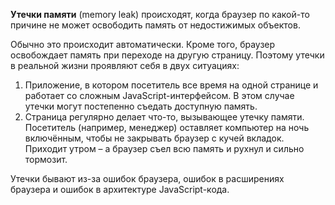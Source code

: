 **Утечки памяти** (memory leak) происходят, когда браузер по какой-то причине не может освободить память от недостижимых объектов.

Обычно это происходит автоматически. Кроме того, браузер освобождает память при переходе на другую страницу. Поэтому утечки в реальной жизни проявляют себя в двух ситуациях:

1.  Приложение, в котором посетитель все время на одной странице и работает со сложным JavaScript-интерфейсом. В этом случае утечки могут постепенно съедать доступную память.
2.  Страница регулярно делает что-то, вызывающее утечку памяти. Посетитель (например, менеджер) оставляет компьютер на ночь включённым, чтобы не закрывать браузер с кучей вкладок. Приходит утром – а браузер съел всю память и рухнул и сильно тормозит.

Утечки бывают из-за ошибок браузера, ошибок в расширениях браузера и ошибок в архитектуре JavaScript-кода. 